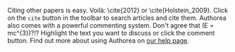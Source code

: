 Citing other papers is easy. Voilà: \cite{2012} or \cite{Holstein_2009}. Click on the <code>cite</code> button in the toolbar to search articles and cite them. Authorea also comes with a powerful commenting system. Don't agree that \(E  =  mc^{3}\)?!? Highlight the text you want to discuss or click the comment button. Find out more about using Authorea on [our help page](https://www.authorea.com/help).
